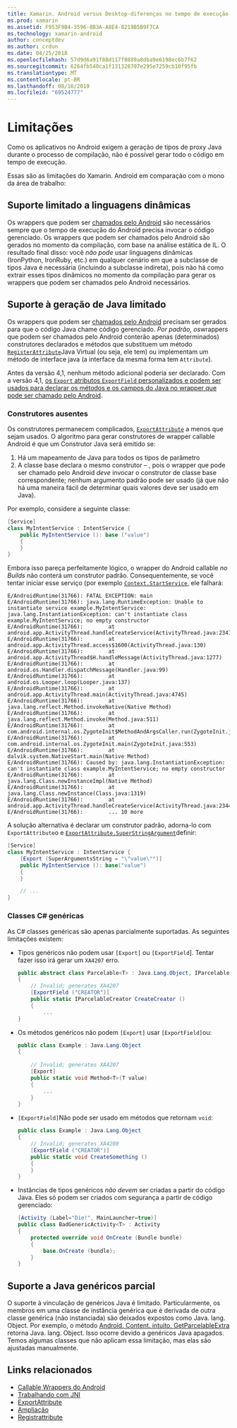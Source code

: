 ```yaml
---
title: Xamarin. Android versus Desktop-diferenças no tempo de execução do mono
ms.prod: xamarin
ms.assetid: F953F9B4-3596-8B3A-A8E4-8219B5B9F7CA
ms.technology: xamarin-android
author: conceptdev
ms.author: crdun
ms.date: 04/25/2018
ms.openlocfilehash: 57d9d6a91f88d117f0889a8dba9e6198ec6b7f62
ms.sourcegitcommit: 6264fb540ca1f131328707e295e7259cb10f95fb
ms.translationtype: MT
ms.contentlocale: pt-BR
ms.lasthandoff: 08/16/2019
ms.locfileid: "69524777"
---
```

# <a name="limitations"></a>Limitações

Como os aplicativos no Android exigem a geração de tipos de proxy Java durante o processo de compilação, não é possível gerar todo o código em tempo de execução.

Essas são as limitações do Xamarin. Android em comparação com o mono da área de trabalho:

## <a name="limited-dynamic-language-support"></a>Suporte limitado a linguagens dinâmicas

 Os wrappers que podem ser [chamados pelo Android](~/android/platform/java-integration/android-callable-wrappers.md) são necessários sempre que o tempo de execução do Android precisa invocar o código gerenciado. Os wrappers que podem ser chamados pelo Android são gerados no momento da compilação, com base na análise estática de IL. O resultado final disso: você *não pode* usar linguagens dinâmicas (IronPython, IronRuby, etc.) em qualquer cenário em que a subclasse de tipos Java é necessária (incluindo a subclasse indireta), pois não há como extrair esses tipos dinâmicos no momento da compilação para gerar os wrappers que podem ser chamados pelo Android necessários.

## <a name="limited-java-generation-support"></a>Suporte à geração de Java limitado

Os wrappers que podem ser [chamados pelo Android](~/android/platform/java-integration/android-callable-wrappers.md) precisam ser gerados para que o código Java chame código gerenciado. *Por padrão, os*wrappers que podem ser chamados pelo Android conterão apenas (determinados) construtores declarados e métodos que substituem um método [`RegisterAttribute`](xref:Android.Runtime.RegisterAttribute)Java Virtual (ou seja, ele tem) ou implementam um método de interface java (a interface da mesma forma tem `Attribute`).
  
Antes da versão 4,1, nenhum método adicional poderia ser declarado. Com a versão 4,1, [os `Export` atributos `ExportField` personalizados e podem ser usados para declarar os métodos e os campos do Java no wrapper que pode ser chamado pelo Android](~/android/platform/java-integration/working-with-jni.md).

### <a name="missing-constructors"></a>Construtores ausentes

Os construtores permanecem complicados, [`ExportAttribute`](xref:Java.Interop.ExportAttribute) a menos que sejam usados. O algoritmo para gerar construtores de wrapper callable Android é que um Construtor Java será emitido se:

1. Há um mapeamento de Java para todos os tipos de parâmetro
2. A classe base declara o mesmo construtor &ndash; , pois o wrapper que pode ser chamado pelo Android *deve* invocar o construtor de classe base correspondente; nenhum argumento padrão pode ser usado (já que não há uma maneira fácil de determinar quais valores deve ser usado em Java).

Por exemplo, considere a seguinte classe:

```csharp
[Service]
class MyIntentService : IntentService {
    public MyIntentService (): base ("value")
    {
    }
}
```

Embora isso pareça perfeitamente lógico, o wrapper do Android callable *no Builds* não conterá um construtor padrão. Consequentemente, se você tentar iniciar esse serviço (por exemplo [`Context.StartService`](xref:Android.Content.Context.StartService*), ele falhará:

```shell
E/AndroidRuntime(31766): FATAL EXCEPTION: main
E/AndroidRuntime(31766): java.lang.RuntimeException: Unable to instantiate service example.MyIntentService: java.lang.InstantiationException: can't instantiate class example.MyIntentService; no empty constructor
E/AndroidRuntime(31766):        at android.app.ActivityThread.handleCreateService(ActivityThread.java:2347)
E/AndroidRuntime(31766):        at android.app.ActivityThread.access$1600(ActivityThread.java:130)
E/AndroidRuntime(31766):        at android.app.ActivityThread$H.handleMessage(ActivityThread.java:1277)
E/AndroidRuntime(31766):        at android.os.Handler.dispatchMessage(Handler.java:99)
E/AndroidRuntime(31766):        at android.os.Looper.loop(Looper.java:137)
E/AndroidRuntime(31766):        at android.app.ActivityThread.main(ActivityThread.java:4745)
E/AndroidRuntime(31766):        at java.lang.reflect.Method.invokeNative(Native Method)
E/AndroidRuntime(31766):        at java.lang.reflect.Method.invoke(Method.java:511)
E/AndroidRuntime(31766):        at com.android.internal.os.ZygoteInit$MethodAndArgsCaller.run(ZygoteInit.java:786)
E/AndroidRuntime(31766):        at com.android.internal.os.ZygoteInit.main(ZygoteInit.java:553)
E/AndroidRuntime(31766):        at dalvik.system.NativeStart.main(Native Method)
E/AndroidRuntime(31766): Caused by: java.lang.InstantiationException: can't instantiate class example.MyIntentService; no empty constructor
E/AndroidRuntime(31766):        at java.lang.Class.newInstanceImpl(Native Method)
E/AndroidRuntime(31766):        at java.lang.Class.newInstance(Class.java:1319)
E/AndroidRuntime(31766):        at android.app.ActivityThread.handleCreateService(ActivityThread.java:2344)
E/AndroidRuntime(31766):        ... 10 more
```

A solução alternativa é declarar um construtor padrão, adorna-lo com `ExportAttribute`o e [`ExportAttribute.SuperStringArgument`](xref:Java.Interop.ExportAttribute.SuperArgumentsString)definir: 

```csharp
[Service]
class MyIntentService : IntentService {
    [Export (SuperArgumentsString = "\"value\"")]
    public MyIntentService (): base("value")
    {
    }

    // ...
}
```


### <a name="generic-c-classes"></a>Classes C# genéricas

As C# classes genéricas são apenas parcialmente suportadas. As seguintes limitações existem:


- Tipos genéricos não podem usar `[Export]` ou `[ExportField`]. Tentar fazer isso irá gerar um `XA4207` erro.

    ```csharp
    public abstract class Parcelable<T> : Java.Lang.Object, IParcelable
    {
        // Invalid; generates XA4207
        [ExportField ("CREATOR")]
        public static IParcelableCreator CreateCreator ()
        {
            ...
    }
    ```

- Os métodos genéricos não podem `[Export]` usar `[ExportField]`ou:

    ```csharp
    public class Example : Java.Lang.Object
    {
        
        // Invalid; generates XA4207
        [Export]
        public static void Method<T>(T value)
        {
            ...
        }
    }
    ```

- `[ExportField]`Não pode ser usado em métodos que retornam `void`:

    ```csharp
    public class Example : Java.Lang.Object
    {
        // Invalid; generates XA4208
        [ExportField ("CREATOR")]
        public static void CreateSomething ()
        {
        }
    }
    ```

- Instâncias de tipos genéricos _não devem_ ser criadas a partir do código Java.
    Eles só podem ser criados com segurança a partir de código gerenciado:

    ```csharp
    [Activity (Label="Die!", MainLauncher=true)]
    public class BadGenericActivity<T> : Activity
    {
        protected override void OnCreate (Bundle bundle)
        {
            base.OnCreate (bundle);
        }
    }
    ```

## <a name="partial-java-generics-support"></a>Suporte a Java genéricos parcial

O suporte à vinculação de genéricos Java é limitado. Particularmente, os membros em uma classe de instância genérica que é derivada de outra classe genérica (não instanciada) são deixados expostos como Java. lang. Object. Por exemplo, o método [Android. Content. intuito. GetParcelableExtra](xref:Android.Content.Intent.GetParcelableExtra*) retorna Java. lang. Object. Isso ocorre devido a genéricos Java apagados.
Temos algumas classes que não aplicam essa limitação, mas elas são ajustadas manualmente.

## <a name="related-links"></a>Links relacionados

- [Callable Wrappers do Android](~/android/platform/java-integration/android-callable-wrappers.md)
- [Trabalhando com JNI](~/android/platform/java-integration/working-with-jni.md)
- [ExportAttribute](xref:Java.Interop.ExportAttribute)
- [Ampliação](xref:Java.Interop.ExportAttribute.SuperArgumentsString)
- [Registrattribute](xref:Android.Runtime.RegisterAttribute)

